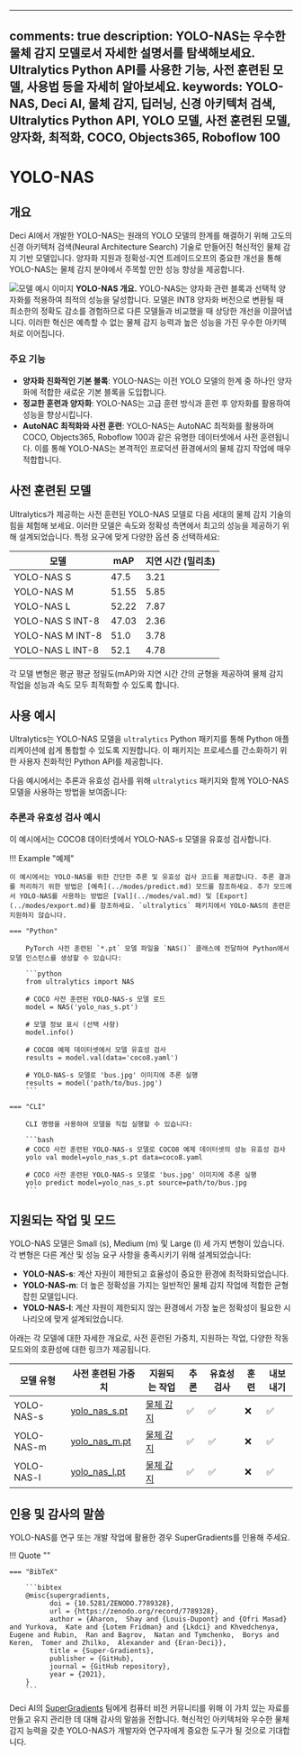______________________________________________________________________

## comments: true description: YOLO-NAS는 우수한 물체 감지 모델로서 자세한 설명서를 탐색해보세요. Ultralytics Python API를 사용한 기능, 사전 훈련된 모델, 사용법 등을 자세히 알아보세요. keywords: YOLO-NAS, Deci AI, 물체 감지, 딥러닝, 신경 아키텍처 검색, Ultralytics Python API, YOLO 모델, 사전 훈련된 모델, 양자화, 최적화, COCO, Objects365, Roboflow 100

# YOLO-NAS

## 개요

Deci AI에서 개발한 YOLO-NAS는 원래의 YOLO 모델의 한계를 해결하기 위해 고도의 신경 아키텍처 검색(Neural Architecture Search) 기술로 만들어진 혁신적인 물체 감지 기반 모델입니다. 양자화 지원과 정확성-지연 트레이드오프의 중요한 개선을 통해 YOLO-NAS는 물체 감지 분야에서 주목할 만한 성능 향상을 제공합니다.

![모델 예시 이미지](https://learnopencv.com/wp-content/uploads/2023/05/yolo-nas_COCO_map_metrics.png) **YOLO-NAS 개요.** YOLO-NAS는 양자화 관련 블록과 선택적 양자화를 적용하여 최적의 성능을 달성합니다. 모델은 INT8 양자화 버전으로 변환될 때 최소한의 정확도 감소를 경험하므로 다른 모델들과 비교했을 때 상당한 개선을 이끌어냅니다. 이러한 혁신은 예측할 수 없는 물체 감지 능력과 높은 성능을 가진 우수한 아키텍처로 이어집니다.

### 주요 기능

- **양자화 친화적인 기본 블록**: YOLO-NAS는 이전 YOLO 모델의 한계 중 하나인 양자화에 적합한 새로운 기본 블록을 도입합니다.
- **정교한 훈련과 양자화**: YOLO-NAS는 고급 훈련 방식과 훈련 후 양자화를 활용하여 성능을 향상시킵니다.
- **AutoNAC 최적화와 사전 훈련**: YOLO-NAS는 AutoNAC 최적화를 활용하며 COCO, Objects365, Roboflow 100과 같은 유명한 데이터셋에서 사전 훈련됩니다. 이를 통해 YOLO-NAS는 본격적인 프로덕션 환경에서의 물체 감지 작업에 매우 적합합니다.

## 사전 훈련된 모델

Ultralytics가 제공하는 사전 훈련된 YOLO-NAS 모델로 다음 세대의 물체 감지 기술의 힘을 체험해 보세요. 이러한 모델은 속도와 정확성 측면에서 최고의 성능을 제공하기 위해 설계되었습니다. 특정 요구에 맞게 다양한 옵션 중 선택하세요:

| 모델               | mAP   | 지연 시간 (밀리초) |
| ---------------- | ----- | ----------- |
| YOLO-NAS S       | 47.5  | 3.21        |
| YOLO-NAS M       | 51.55 | 5.85        |
| YOLO-NAS L       | 52.22 | 7.87        |
| YOLO-NAS S INT-8 | 47.03 | 2.36        |
| YOLO-NAS M INT-8 | 51.0  | 3.78        |
| YOLO-NAS L INT-8 | 52.1  | 4.78        |

각 모델 변형은 평균 평균 정밀도(mAP)와 지연 시간 간의 균형을 제공하여 물체 감지 작업을 성능과 속도 모두 최적화할 수 있도록 합니다.

## 사용 예시

Ultralytics는 YOLO-NAS 모델을 `ultralytics` Python 패키지를 통해 Python 애플리케이션에 쉽게 통합할 수 있도록 지원합니다. 이 패키지는 프로세스를 간소화하기 위한 사용자 친화적인 Python API를 제공합니다.

다음 예시에서는 추론과 유효성 검사를 위해 `ultralytics` 패키지와 함께 YOLO-NAS 모델을 사용하는 방법을 보여줍니다:

### 추론과 유효성 검사 예시

이 예시에서는 COCO8 데이터셋에서 YOLO-NAS-s 모델을 유효성 검사합니다.

!!! Example "예제"

````
이 예시에서는 YOLO-NAS를 위한 간단한 추론 및 유효성 검사 코드를 제공합니다. 추론 결과를 처리하기 위한 방법은 [예측](../modes/predict.md) 모드를 참조하세요. 추가 모드에서 YOLO-NAS를 사용하는 방법은 [Val](../modes/val.md) 및 [Export](../modes/export.md)를 참조하세요. `ultralytics` 패키지에서 YOLO-NAS의 훈련은 지원하지 않습니다.

=== "Python"

    PyTorch 사전 훈련된 `*.pt` 모델 파일을 `NAS()` 클래스에 전달하여 Python에서 모델 인스턴스를 생성할 수 있습니다:

    ```python
    from ultralytics import NAS

    # COCO 사전 훈련된 YOLO-NAS-s 모델 로드
    model = NAS('yolo_nas_s.pt')

    # 모델 정보 표시 (선택 사항)
    model.info()

    # COCO8 예제 데이터셋에서 모델 유효성 검사
    results = model.val(data='coco8.yaml')

    # YOLO-NAS-s 모델로 'bus.jpg' 이미지에 추론 실행
    results = model('path/to/bus.jpg')
    ```

=== "CLI"

    CLI 명령을 사용하여 모델을 직접 실행할 수 있습니다:

    ```bash
    # COCO 사전 훈련된 YOLO-NAS-s 모델로 COCO8 예제 데이터셋의 성능 유효성 검사
    yolo val model=yolo_nas_s.pt data=coco8.yaml

    # COCO 사전 훈련된 YOLO-NAS-s 모델로 'bus.jpg' 이미지에 추론 실행
    yolo predict model=yolo_nas_s.pt source=path/to/bus.jpg
    ```
````

## 지원되는 작업 및 모드

YOLO-NAS 모델은 Small (s), Medium (m) 및 Large (l) 세 가지 변형이 있습니다. 각 변형은 다른 계산 및 성능 요구 사항을 충족시키기 위해 설계되었습니다:

- **YOLO-NAS-s**: 계산 자원이 제한되고 효율성이 중요한 환경에 최적화되었습니다.
- **YOLO-NAS-m**: 더 높은 정확성을 가지는 일반적인 물체 감지 작업에 적합한 균형잡힌 모델입니다.
- **YOLO-NAS-l**: 계산 자원이 제한되지 않는 환경에서 가장 높은 정확성이 필요한 시나리오에 맞게 설계되었습니다.

아래는 각 모델에 대한 자세한 개요로, 사전 훈련된 가중치, 지원하는 작업, 다양한 작동 모드와의 호환성에 대한 링크가 제공됩니다.

| 모델 유형      | 사전 훈련된 가중치                                                                                    | 지원되는 작업                     | 추론  | 유효성 검사 | 훈련  | 내보내기 |
| ---------- | --------------------------------------------------------------------------------------------- | --------------------------- | --- | ------ | --- | ---- |
| YOLO-NAS-s | [yolo_nas_s.pt](https://github.com/ultralytics/assets/releases/download/v0.0.0/yolo_nas_s.pt) | [물체 감지](../tasks/detect.md) | ✅   | ✅      | ❌   | ✅    |
| YOLO-NAS-m | [yolo_nas_m.pt](https://github.com/ultralytics/assets/releases/download/v0.0.0/yolo_nas_m.pt) | [물체 감지](../tasks/detect.md) | ✅   | ✅      | ❌   | ✅    |
| YOLO-NAS-l | [yolo_nas_l.pt](https://github.com/ultralytics/assets/releases/download/v0.0.0/yolo_nas_l.pt) | [물체 감지](../tasks/detect.md) | ✅   | ✅      | ❌   | ✅    |

## 인용 및 감사의 말씀

YOLO-NAS를 연구 또는 개발 작업에 활용한 경우 SuperGradients를 인용해 주세요.

!!! Quote ""

````
=== "BibTeX"

    ```bibtex
    @misc{supergradients,
          doi = {10.5281/ZENODO.7789328},
          url = {https://zenodo.org/record/7789328},
          author = {Aharon,  Shay and {Louis-Dupont} and {Ofri Masad} and Yurkova,  Kate and {Lotem Fridman} and {Lkdci} and Khvedchenya,  Eugene and Rubin,  Ran and Bagrov,  Natan and Tymchenko,  Borys and Keren,  Tomer and Zhilko,  Alexander and {Eran-Deci}},
          title = {Super-Gradients},
          publisher = {GitHub},
          journal = {GitHub repository},
          year = {2021},
    }
    ```
````

Deci AI의 [SuperGradients](https://github.com/Deci-AI/super-gradients/) 팀에게 컴퓨터 비전 커뮤니티를 위해 이 가치 있는 자료를 만들고 유지 관리한 데 대해 감사의 말씀을 전합니다. 혁신적인 아키텍처와 우수한 물체 감지 능력을 갖춘 YOLO-NAS가 개발자와 연구자에게 중요한 도구가 될 것으로 기대합니다.
